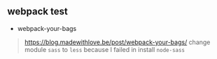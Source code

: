 ## webpack test

* webpack-your-bags
> https://blog.madewithlove.be/post/webpack-your-bags/
change module `sass` to  `less` because I failed in install `node-sass`   